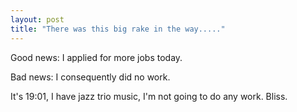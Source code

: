 ```yaml
---
layout: post
title: "There was this big rake in the way....."
---
```

Good news: I applied for more jobs today.

Bad news: I consequently did no work.

It's 19:01, I have jazz trio music, I'm not going to do any work. Bliss.
